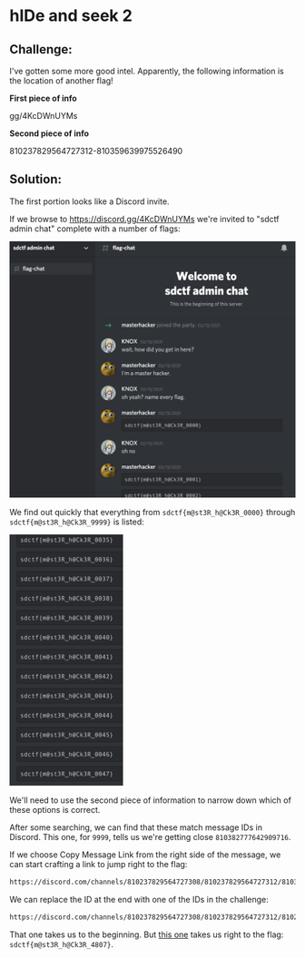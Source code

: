# hIDe and seek 2

## Challenge:

I've gotten some more good intel. Apparently, the following information is the location of another flag!

**First piece of info**

gg/4KcDWnUYMs

**Second piece of info**

810237829564727312-810359639975526490

## Solution:

The first portion looks like a Discord invite.

If we browse to https://discord.gg/4KcDWnUYMs we're invited to "sdctf admin chat" complete with a number of flags:

<img src="admin_chat.png" alt="Conversation." width="600">

We find out quickly that everything from `sdctf{m@st3R_h@Ck3R_0000}` through `sdctf{m@st3R_h@Ck3R_9999}` is listed:

<img src="so_many.png" alt="Oh no..." width="200">

We'll need to use the second piece of information to narrow down which of these options is correct.

After some searching, we can find that these match message IDs in Discord. This one, for `9999`, tells us we're getting close `810382777642909716`.

If we choose Copy Message Link from the right side of the message, we can start crafting a link to jump right to the flag:

```bash
https://discord.com/channels/810237829564727308/810237829564727312/810382777642909716
```

We can replace the ID at the end with one of the IDs in the challenge:

```bash
https://discord.com/channels/810237829564727308/810237829564727312/810237829564727312
```

That one takes us to the beginning. But [this one](https://discord.com/channels/810237829564727308/810237829564727312/810359639975526490) takes us right to the flag: `sdctf{m@st3R_h@Ck3R_4807}`.
